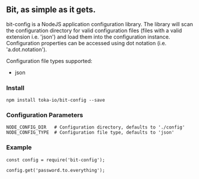 ## Bit, as simple as it gets.

bit-config is a NodeJS application configuration library. The library will scan the configuration directory for valid configuration files (files with a valid extension i.e. 'json') and load them into the configuration instance. Configuration properties can be accessed using dot notation (i.e. 'a.dot.notation').

Configuration file types supported:
* json

### Install
```
npm install toka-io/bit-config --save
```

### Configuration Parameters
```
NODE_CONFIG_DIR   # Configuration directory, defaults to './config'
NODE_CONFIG_TYPE  # Configuration file type, defaults to 'json'
```

### Example
```
const config = require('bit-config');

config.get('password.to.everything');
```
